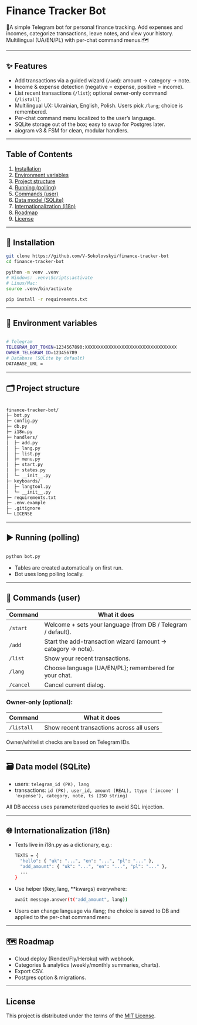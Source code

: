 # Finance Tracker Bot
🤖A simple Telegram bot for personal finance tracking.
Add expenses and incomes, categorize transactions, leave notes, and view your history.
Multilingual (UA/EN/PL) with per-chat command menus.🗺

---

## ✨ Features
- Add transactions via a guided wizard (`/add`): amount → category → note.
- Income & expense detection (negative = expense, positive = income).
- List recent transactions (`/list`); optional owner-only command (`/listall`).
- Multilingual UX: Ukrainian, English, Polish. Users pick `/lang`; choice is remembered.
- Per-chat command menu localized to the user’s language.
- SQLite storage out of the box; easy to swap for Postgres later.
- aiogram v3 & FSM for clean, modular handlers.
  
---

## Table of Contents
1. [Installation](#-installation)
2. [Environment variables](#-environment-variables)
3. [Project structure](#project-structure)
4. [Running (polling)](#-running-polling)
5. [Commands (user)](#-commands-user)
6. [Data model (SQLite)](#-data-model-sqlite)
7. [Internationalization (i18n)](#-internationalization-i18n)
8. [Roadmap](#-roadmap)
9. [License](#license)

---
<a id="installation"></a>
## 🧰 Installation

```bash
git clone https://github.com/V-Sokolovskyi/finance-tracker-bot
cd finance-tracker-bot

python -m venv .venv
# Windows: .venv\Scripts\activate
# Linux/Mac:
source .venv/bin/activate

pip install -r requirements.txt
```

---

## 🔐 Environment variables
```bash

# Telegram
TELEGRAM_BOT_TOKEN=1234567890:XXXXXXXXXXXXXXXXXXXXXXXXXXXXXXXXXXX
OWNER_TELEGRAM_ID=123456789
# Database (SQLite by default)
DATABASE_URL =

```

---
<a id="project-structure"></a>
## 🗂️ Project structure 
```bash

finance-tracker-bot/
├─ bot.py
├─ config.py
├─ db.py
├─ i18n.py
├─ handlers/
│  ├─ add.py
│  ├─ lang.py
│  ├─ list.py
│  ├─ menu.py
│  ├─ start.py
│  ├─ states.py
│  └─ __init__.py
├─ keyboards/
│  ├─ langtool.py
│  └─ __init__.py
├─ requirements.txt
├─ .env.example
├─ .gitignore
└─ LICENSE

```

---

## ▶ Running (polling)
```bash

python bot.py

```
- Tables are created automatically on first run.
- Bot uses long polling locally.

---

## 💬 Commands (user)

| Command    | What it does                                                |
|------------|-------------------------------------------------------------|
|  `/start`	 | Welcome + sets your language (from DB / Telegram / default).|
|  `/add`	   | Start the add-transaction wizard (amount → category → note).|
|  `/list`	 | Show your recent transactions.                              |
|  `/lang`	 | Choose language (UA/EN/PL); remembered for your chat.       |
|  `/cancel` | Cancel current dialog.                                      |

### Owner-only (optional):

| Command    | What it does                                                |
|------------|-------------------------------------------------------------|
| `/listall` |Show recent transactions across all users                    |

Owner/whitelist checks are based on Telegram IDs.

---

## 🗃 Data model (SQLite)

- users: `telegram_id (PK), lang`
- transactions:
`id (PK), user_id, amount (REAL),
ttype ('income' | 'expense'), category, note, ts (ISO string)`

All DB access uses parameterized queries to avoid SQL injection.

---

## 🌐 Internationalization (i18n) 

- Texts live in i18n.py as a dictionary, e.g.:
  ```bash
  TEXTS = {
    "hello": { "uk": "...", "en": "...", "pl": "..." },
    "add_amount": { "uk": "...", "en": "...", "pl": "..." },
    ...
  }
  ```
  
- Use helper t(key, lang, **kwargs) everywhere:
  ```bash
  await message.answer(t("add_amount", lang))
  ```
- Users can change language via /lang; the choice is saved to DB and applied to the per-chat command menu
  
---

## 🗺 Roadmap

- Cloud deploy (Render/Fly/Heroku) with webhook.
- Categories & analytics (weekly/monthly summaries, charts).
- Export CSV.
- Postgres option & migrations.

---  

## License

This project is distributed under the terms of the [MIT License](LICENSE).














